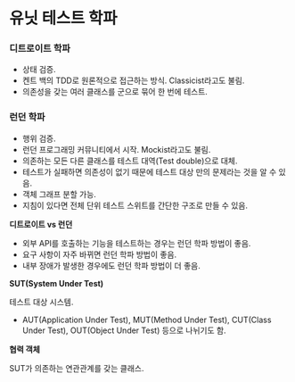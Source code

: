 # 유닛 테스트 학파

### 디트로이트 학파

- 상태 검증.
- 켄트 백의 TDD로 원론적으로 접근하는 방식. Classicist라고도 불림.
- 의존성을 갖는 여러 클래스를 군으로 묶어 한 번에 테스트.

### 런던 학파

- 행위 검증.
- 런던 프로그래밍 커뮤니티에서 시작. Mockist라고도 불림.
- 의존하는 모든 다른 클래스를 테스트 대역(Test double)으로 대체.
- 테스트가 실패하면 의존성이 없기 때문에 테스트 대상 만의 문제라는 것을 알 수 있음.
- 객체 그래프 분할 가능.
- 지침이 있다면 전체 단위 테스트 스위트를 간단한 구조로 만들 수 있음.

**디트로이트 vs 런던**

- 외부 API를 호출하는 기능을 테스트하는 경우는 런던 학파 방법이 좋음.
- 요구 사항이 자주 바뀌면 런던 학파 방법이 좋음.
- 내부 장애가 발생한 경우에도 런던 학파 방법이 더 좋음.

**SUT(System Under Test)**

테스트 대상 시스템.

- AUT(Application Under Test), MUT(Method Under Test), CUT(Class Under Test), OUT(Object Under Test) 등으로 나뉘기도 함.

**협력 객체**

SUT가 의존하는 연관관계를 갖는 클래스.